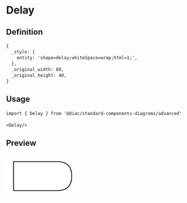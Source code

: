 # Delay

## Definition

```
{
  _style: { 
    entity: 'shape=delay;whiteSpace=wrap;html=1;',
  },
  _original_width: 80,
  _original_height: 40,
}
```

## Usage

```
import { Delay } from '@diac/standard-components-diagrams/advanced'

<Delay/>
```

## Preview

<img src="./delay.png" width="200"/>
